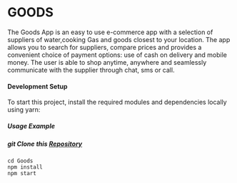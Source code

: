 # GOODS
The Goods App is an easy to use e-commerce app with a selection of suppliers of water,cooking Gas and goods closest to your location. The app allows you to search for suppliers, compare prices and provides a convenient choice of payment options: use of cash on delivery and mobile money. The user is able to shop anytime, anywhere and seamlessly communicate with the supplier through chat, sms or call. 

#### Development Setup
To start this project, install the required modules and dependencies locally using yarn:
##### Usage Example
##### git Clone this [Repository](https://github.com/nccharles/Goods.git)
```
cd Goods
npm install
npm start
``` 
